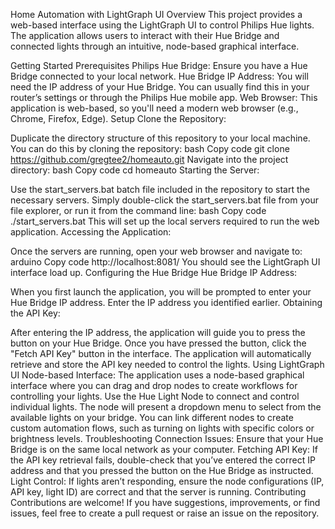 Home Automation with LightGraph UI
Overview
This project provides a web-based interface using the LightGraph UI to control Philips Hue lights. The application allows users to interact with their Hue Bridge and connected lights through an intuitive, node-based graphical interface.

Getting Started
Prerequisites
Philips Hue Bridge: Ensure you have a Hue Bridge connected to your local network.
Hue Bridge IP Address: You will need the IP address of your Hue Bridge. You can usually find this in your router’s settings or through the Philips Hue mobile app.
Web Browser: This application is web-based, so you'll need a modern web browser (e.g., Chrome, Firefox, Edge).
Setup
Clone the Repository:

Duplicate the directory structure of this repository to your local machine. You can do this by cloning the repository:
bash
Copy code
git clone https://github.com/gregtee2/homeauto.git
Navigate into the project directory:
bash
Copy code
cd homeauto
Starting the Server:

Use the start_servers.bat batch file included in the repository to start the necessary servers.
Simply double-click the start_servers.bat file from your file explorer, or run it from the command line:
bash
Copy code
./start_servers.bat
This will set up the local servers required to run the web application.
Accessing the Application:

Once the servers are running, open your web browser and navigate to:
arduino
Copy code
http://localhost:8081/
You should see the LightGraph UI interface load up.
Configuring the Hue Bridge
Hue Bridge IP Address:

When you first launch the application, you will be prompted to enter your Hue Bridge IP address. Enter the IP address you identified earlier.
Obtaining the API Key:

After entering the IP address, the application will guide you to press the button on your Hue Bridge.
Once you have pressed the button, click the "Fetch API Key" button in the interface. The application will automatically retrieve and store the API key needed to control the lights.
Using LightGraph UI
Node-based Interface:
The application uses a node-based graphical interface where you can drag and drop nodes to create workflows for controlling your lights.
Use the Hue Light Node to connect and control individual lights. The node will present a dropdown menu to select from the available lights on your bridge.
You can link different nodes to create custom automation flows, such as turning on lights with specific colors or brightness levels.
Troubleshooting
Connection Issues: Ensure that your Hue Bridge is on the same local network as your computer.
Fetching API Key: If the API key retrieval fails, double-check that you’ve entered the correct IP address and that you pressed the button on the Hue Bridge as instructed.
Light Control: If lights aren’t responding, ensure the node configurations (IP, API key, light ID) are correct and that the server is running.
Contributing
Contributions are welcome! If you have suggestions, improvements, or find issues, feel free to create a pull request or raise an issue on the repository.
